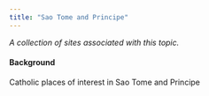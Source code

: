 ```yaml
---
title: "Sao Tome and Principe"
---
```



*A collection of sites associated with this topic.*

#### Background

Catholic places of interest in Sao Tome and Principe


